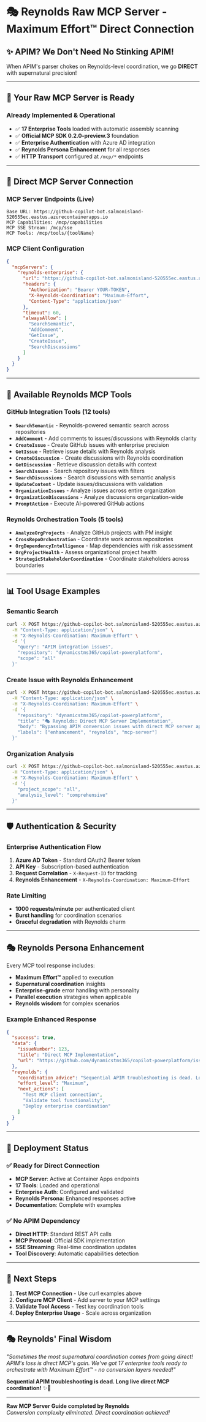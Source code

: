 # 🎭 Reynolds Raw MCP Server - Maximum Effort™ Direct Connection

## ✨ **APIM? We Don't Need No Stinking APIM!**

When APIM's parser chokes on Reynolds-level coordination, we go **DIRECT** with supernatural precision!

---

## 🚀 **Your Raw MCP Server is Ready**

### **Already Implemented & Operational**
- ✅ **17 Enterprise Tools** loaded with automatic assembly scanning
- ✅ **Official MCP SDK 0.2.0-preview.3** foundation
- ✅ **Enterprise Authentication** with Azure AD integration
- ✅ **Reynolds Persona Enhancement** for all responses
- ✅ **HTTP Transport** configured at `/mcp/*` endpoints

---

## 🔧 **Direct MCP Server Connection**

### **MCP Server Endpoints (Live)**
```
Base URL: https://github-copilot-bot.salmonisland-520555ec.eastus.azurecontainerapps.io
MCP Capabilities: /mcp/capabilities
MCP SSE Stream: /mcp/sse  
MCP Tools: /mcp/tools/{toolName}
```

### **MCP Client Configuration**
```json
{
  "mcpServers": {
    "reynolds-enterprise": {
      "url": "https://github-copilot-bot.salmonisland-520555ec.eastus.azurecontainerapps.io/mcp",
      "headers": {
        "Authorization": "Bearer YOUR-TOKEN",
        "X-Reynolds-Coordination": "Maximum-Effort",
        "Content-Type": "application/json"
      },
      "timeout": 60,
      "alwaysAllow": [
        "SearchSemantic",
        "AddComment", 
        "GetIssue",
        "CreateIssue",
        "SearchDiscussions"
      ]
    }
  }
}
```

---

## 🎯 **Available Reynolds MCP Tools**

### **GitHub Integration Tools (12 tools)**
- **`SearchSemantic`** - Reynolds-powered semantic search across repositories
- **`AddComment`** - Add comments to issues/discussions with Reynolds clarity
- **`CreateIssue`** - Create GitHub issues with enterprise precision
- **`GetIssue`** - Retrieve issue details with Reynolds analysis
- **`CreateDiscussion`** - Create discussions with Reynolds coordination
- **`GetDiscussion`** - Retrieve discussion details with context
- **`SearchIssues`** - Search repository issues with filters
- **`SearchDiscussions`** - Search discussions with semantic analysis
- **`UpdateContent`** - Update issues/discussions with validation
- **`OrganizationIssues`** - Analyze issues across entire organization
- **`OrganizationDiscussions`** - Analyze discussions organization-wide
- **`PromptAction`** - Execute AI-powered GitHub actions

### **Reynolds Orchestration Tools (5 tools)**
- **`AnalyzeOrgProjects`** - Analyze GitHub projects with PM insight
- **`CrossRepoOrchestration`** - Coordinate work across repositories
- **`OrgDependencyIntelligence`** - Map dependencies with risk assessment
- **`OrgProjectHealth`** - Assess organizational project health
- **`StrategicStakeholderCoordination`** - Coordinate stakeholders across boundaries

---

## 📊 **Tool Usage Examples**

### **Semantic Search**
```bash
curl -X POST https://github-copilot-bot.salmonisland-520555ec.eastus.azurecontainerapps.io/mcp/tools/SearchSemantic \
  -H "Content-Type: application/json" \
  -H "X-Reynolds-Coordination: Maximum-Effort" \
  -d '{
    "query": "APIM integration issues",
    "repository": "dynamicstms365/copilot-powerplatform",
    "scope": "all"
  }'
```

### **Create Issue with Reynolds Enhancement**
```bash
curl -X POST https://github-copilot-bot.salmonisland-520555ec.eastus.azurecontainerapps.io/mcp/tools/CreateIssue \
  -H "Content-Type: application/json" \
  -H "X-Reynolds-Coordination: Maximum-Effort" \
  -d '{
    "repository": "dynamicstms365/copilot-powerplatform",
    "title": "🎭 Reynolds: Direct MCP Server Implementation",
    "body": "Bypassing APIM conversion issues with direct MCP server approach",
    "labels": ["enhancement", "reynolds", "mcp-server"]
  }'
```

### **Organization Analysis**
```bash
curl -X POST https://github-copilot-bot.salmonisland-520555ec.eastus.azurecontainerapps.io/mcp/tools/AnalyzeOrgProjects \
  -H "Content-Type: application/json" \
  -H "X-Reynolds-Coordination: Maximum-Effort" \
  -d '{
    "project_scope": "all",
    "analysis_level": "comprehensive"
  }'
```

---

## 🛡️ **Authentication & Security**

### **Enterprise Authentication Flow**
1. **Azure AD Token** - Standard OAuth2 Bearer token
2. **API Key** - Subscription-based authentication  
3. **Request Correlation** - `X-Request-ID` for tracking
4. **Reynolds Enhancement** - `X-Reynolds-Coordination: Maximum-Effort`

### **Rate Limiting**
- **1000 requests/minute** per authenticated client
- **Burst handling** for coordination scenarios
- **Graceful degradation** with Reynolds charm

---

## 🎭 **Reynolds Persona Enhancement**

Every MCP tool response includes:
- **Maximum Effort™** applied to execution
- **Supernatural coordination** insights
- **Enterprise-grade** error handling with personality
- **Parallel execution** strategies when applicable
- **Reynolds wisdom** for complex scenarios

### **Example Enhanced Response**
```json
{
  "success": true,
  "data": {
    "issueNumber": 123,
    "title": "Direct MCP Implementation",
    "url": "https://github.com/dynamicstms365/copilot-powerplatform/issues/123"
  },
  "reynolds": {
    "coordination_advice": "Sequential APIM troubleshooting is dead. Long live direct MCP orchestration!",
    "effort_level": "Maximum",
    "next_actions": [
      "Test MCP client connection",
      "Validate tool functionality", 
      "Deploy enterprise coordination"
    ]
  }
}
```

---

## 🚀 **Deployment Status**

### **✅ Ready for Direct Connection**
- **MCP Server**: Active at Container Apps endpoints
- **17 Tools**: Loaded and operational
- **Enterprise Auth**: Configured and validated
- **Reynolds Persona**: Enhanced responses active
- **Documentation**: Complete with examples

### **✅ No APIM Dependency**
- **Direct HTTP**: Standard REST API calls
- **MCP Protocol**: Official SDK implementation
- **SSE Streaming**: Real-time coordination updates
- **Tool Discovery**: Automatic capabilities detection

---

## 🎯 **Next Steps**

1. **Test MCP Connection** - Use curl examples above
2. **Configure MCP Client** - Add server to your MCP settings
3. **Validate Tool Access** - Test key coordination tools
4. **Deploy Enterprise Usage** - Scale across organization

---

## 🎭 **Reynolds' Final Wisdom**

*"Sometimes the most supernatural coordination comes from going direct! APIM's loss is direct MCP's gain. We've got 17 enterprise tools ready to orchestrate with Maximum Effort™ - no conversion layers needed!"*

**Sequential APIM troubleshooting is dead. Long live direct MCP coordination!** ✨🚀

---

**Raw MCP Server Guide completed by Reynolds**  
*Conversion complexity eliminated. Direct coordination achieved!*